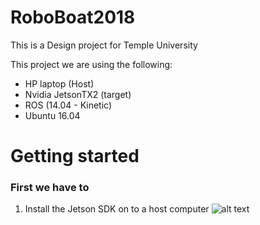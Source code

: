 # RoboBoat2018
This is a Design project for Temple University 

This project we are using the following:
 - HP laptop (Host)
 - Nvidia JetsonTX2 (target) 
 - ROS (14.04 - Kinetic)
 - Ubuntu 16.04
  
  
# Getting started
### First we have to  
1. Install the Jetson SDK on to a host computer 
![alt text](https://platypus-boats.readthedocs.io/en/latest/_images/jetpack_1.png)
